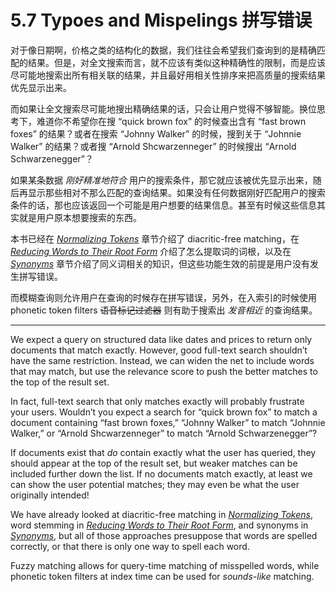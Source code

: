 # 5.7 Typoes and Mispelings 拼写错误

对于像日期啊，价格之类的结构化的数据，我们往往会希望我们查询到的是精确匹配的结果。但是，对全文搜索而言，就不应该有类似这种精确性的限制，而是应该尽可能地搜索出所有相关联的结果，并且最好用相关性排序来把高质量的搜索结果优先显示出来。

而如果让全文搜索尽可能地搜出精确结果的话，只会让用户觉得不够智能。换位思考下，难道你不希望你在搜 “quick brown fox” 的时候查出含有 “fast brown foxes” 的结果？或者在搜索 “Johnny Walker” 的时候，搜到关于 “Johnnie Walker” 的结果？或者搜 “Arnold Shcwarzenneger” 的时候搜出 “Arnold Schwarzenegger”？

如果某条数据 *刚好精准地符合* 用户的搜索条件，那它就应该被优先显示出来，随后再显示那些相对不那么匹配的查询结果。如果没有任何数据刚好匹配用户的搜索条件的话，那也应该返回一个可能是用户想要的结果信息。甚至有时候这些信息其实就是用户原本想要搜索的东西。

本书已经在  *[Normalizing Tokens](https://www.elastic.co/guide/en/elasticsearch/guide/current/token-normalization.html)* 章节介绍了 diacritic-free matching，在 *[Reducing Words to Their Root Form](https://www.elastic.co/guide/en/elasticsearch/guide/current/stemming.html)* 介绍了怎么提取词的词根，以及在  *[Synonyms](https://www.elastic.co/guide/en/elasticsearch/guide/current/synonyms.html)* 章节介绍了同义词相关的知识，但这些功能生效的前提是用户没有发生拼写错误。

而模糊查询则允许用户在查询的时候存在拼写错误，另外，在入索引的时候使用 phonetic token filters ~~语音标记过滤器~~ 则有助于搜索出 *发音相近* 的查询结果。

***

We expect a query on structured data like dates and prices to return only documents that match exactly. However, good full-text search shouldn’t have the same restriction. Instead, we can widen the net to include words that may match, but use the relevance score to push the better matches to the top of the result set.

In fact, full-text search that only matches exactly will probably frustrate your users. Wouldn’t you expect a search for “quick brown fox” to match a document containing “fast brown foxes,” “Johnny Walker” to match “Johnnie Walker,” or “Arnold Shcwarzenneger” to match “Arnold Schwarzenegger”?

If documents exist that *do* contain exactly what the user has queried, they should appear at the top of the result set, but weaker matches can be included further down the list. If no documents match exactly, at least we can show the user potential matches; they may even be what the user originally intended!

We have already looked at diacritic-free matching in *[Normalizing Tokens](https://www.elastic.co/guide/en/elasticsearch/guide/current/token-normalization.html)*, word stemming in *[Reducing Words to Their Root Form](https://www.elastic.co/guide/en/elasticsearch/guide/current/stemming.html)*, and synonyms in *[Synonyms](https://www.elastic.co/guide/en/elasticsearch/guide/current/synonyms.html)*, but all of those approaches presuppose that words are spelled correctly, or that there is only one way to spell each word.

Fuzzy matching allows for query-time matching of misspelled words, while phonetic token filters at index time can be used for *sounds-like* matching.